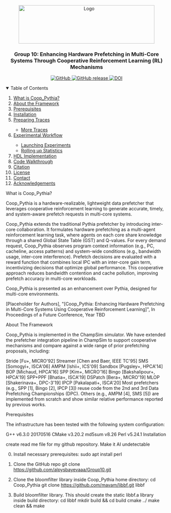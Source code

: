 <p align="center"> <a href="https://github.com/alpysbayevaaa/Group10"> <img 
 src="logo.png" alt="Logo" width="424.8" height="120"> </a> 
  <h3 align="center">Group 10: Enhancing Hardware Prefetching in Multi-Core Systems Through Cooperative Reinforcement Learning (RL) Mechanisms</h3> </p> 
  <p align="center"> <a href="https://github.com/alpysbayevaaa/Group10"> 
    <img alt="GitHub" src="https://img.shields.io/badge/License-MIT-yellow.svg"> 
  </a> <a href="https://https://github.com/alpysbayevaaa/Group10"> 
    <img alt="GitHub release" src="https://img.shields.io/github/release/alpysbayevaaa/Group10"> </a> 
    <a href="https://doi.org/10.5281/zenodo.5520125"><img src="https://zenodo.org/badge/DOI/10.5281/zenodo.5520125.svg" alt="DOI"></a> </p> 
    <details open="open"> <summary>Table of Contents</summary> <ol> <li><a href="#what-is-coop_pythia">What is Coop_Pythia?</a></li> 
      <li><a href="#about-the-framework">About the Framework</a></li> <li><a href="#prerequisites">Prerequisites</a></li> 
      <li><a href="#installation">Installation</a></li> <li><a href="#preparing-traces">Preparing Traces</a></li> <ul> 
        <li><a href="#more-traces">More Traces</a></li> </ul> <li><a href="#experimental-workflow">Experimental Workflow</a></li> <ul> 
          <li><a href="#launching-experiments">Launching Experiments</a></li> <li><a href="#rolling-up-statistics">Rolling up Statistics</a></li> </ul> </li> 
      <li><a href="#hdl-implementation">HDL Implementation</a></li> <li><a href="#code-walkthrough">Code Walkthrough</a></li> 
      <li><a href="#citation">Citation</a></li> <li><a href="#license">License</a></li> <li><a href="#contact">Contact</a></li> 
      <li><a href="#acknowledgements">Acknowledgements</a></li> </ol> </details>
      What is Coop_Pythia?

Coop_Pythia is a hardware-realizable, lightweight data prefetcher that leverages cooperative reinforcement learning to generate accurate, 
timely, and system-aware prefetch requests in multi-core systems.

Coop_Pythia extends the traditional Pythia prefetcher by introducing inter-core collaboration. It formulates hardware prefetching as a 
multi-agent reinforcement learning task, where agents on each core share knowledge through a shared Global State Table (GST) and Q-values.
For every demand request, Coop_Pythia observes program context information (e.g., PC, cacheline, access patterns) and system-wide conditions 
(e.g., bandwidth usage, inter-core interference). Prefetch decisions are evaluated with a reward function that combines local IPC with an 
inter-core gain term, incentivizing decisions that optimize global performance. This cooperative approach reduces bandwidth contention and 
cache pollution, improving prefetch accuracy in multi-core workloads.

Coop_Pythia is presented as an enhancement over Pythia, designed for multi-core environments.

[Placeholder for Authors], "[Coop_Pythia: Enhancing Hardware Prefetching in Multi-Core Systems Using Cooperative Reinforcement Learning]", 
In Proceedings of a Future Conference, Year TBD





About The Framework

Coop_Pythia is implemented in the ChampSim simulator. We have extended the prefetcher integration pipeline in ChampSim to support cooperative mechanisms and compare against a wide range of prior prefetching proposals, including:

Stride [Fu+, MICRO'92]
Streamer [Chen and Baer, IEEE TC'95]
SMS [Somogyi+, ISCA'06]
AMPM [Ishii+, ICS'09]
Sandbox [Pugsley+, HPCA'14]
BOP [Michaud, HPCA'16]
SPP [Kim+, MICRO'16]
Bingo [Bakshalipour+, HPCA'19]
SPP+PPF [Bhatia+, ISCA'19]
DSPatch [Bera+, MICRO'19]
MLOP [Shakerinava+, DPC-3'19]
IPCP [Pakalapati+, ISCA'20]
Most prefetchers (e.g., SPP [1], Bingo [2], IPCP [3]) reuse code from the 2nd and 3rd Data Prefetching Championships (DPC). Others (e.g., AMPM [4], SMS [5]) are implemented from scratch and show similar relative performance reported by previous works.

Prerequisites

The infrastructure has been tested with the following system configuration:

G++ v6.3.0 20170516
CMake v3.20.2
md5sum v8.26
Perl v5.24.1
Installation

create read me file for my github repository. Make it AI undetectable

0. Install necessary prerequisites: sudo apt install perl

1. Clone the GitHub repo
git clone https://github.com/alpysbayevaaa/Group10.git

2. Clone the bloomfilter library inside Coop_Pythia home directory: cd Coop_Pythia
git clone https://github.com/mavam/libbf.git libbf

3. Build bloomfilter library. This should create the static libbf.a library inside build directory: 
cd libbf
mkdir build && cd build
cmake ../
make clean && make


